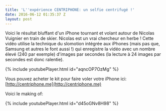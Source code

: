 ```yaml
---
title: 'L''expérience CENTRIPHONE: un selfie centrifugé !'
date: 2016-06-12 01:35:37 Z
layout: post
---
```


Voici le résultat bluffant d'un iPhone tournant et volant autour de Nicolas Vuignier en train de skier. Nicolas est un vrai chercheur en herbe !
Cette vidéo utilise la technique du slomotion intégrée aux iPhones (mais pas que, Samsung et autres le font aussi !) qui enregistre la vidéo avec un nombre élevé (240 par exemple) d'images par secondes (la lecture à 24 images par secondes est donc ralentie).

{% include youtubePlayer.html id="aqncOP7OzMg" %}

Vous pouvez acheter le kit pour faire voler votre iPhone ici: [http://centriphone.me](http://centriphone.me)

Voici le making of:

{% include youtubePlayer.html id="d45oGNv8H98" %}
